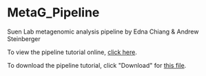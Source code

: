 # MetaG_Pipeline  
  
Suen Lab metagenomic analysis pipeline by Edna Chiang & Andrew Steinberger 
  
  
To view the pipeline tutorial online, [click here](http://rpubs.com/ednachiang/425650).  
  
To download the pipeline tutorial, click "Download" for [this file](https://github.com/ednachiang/MetaG_Pipeline/blob/master/MetaG_Pipeline.html).